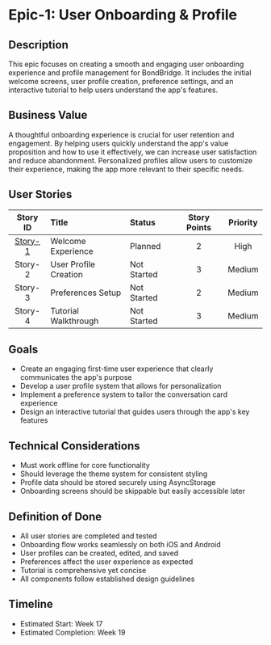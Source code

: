 # Epic-1: User Onboarding & Profile

## Description

This epic focuses on creating a smooth and engaging user onboarding experience and profile management for BondBridge. It includes the initial welcome screens, user profile creation, preference settings, and an interactive tutorial to help users understand the app's features.

## Business Value

A thoughtful onboarding experience is crucial for user retention and engagement. By helping users quickly understand the app's value proposition and how to use it effectively, we can increase user satisfaction and reduce abandonment. Personalized profiles allow users to customize their experience, making the app more relevant to their specific needs.

## User Stories

|        Story ID         | Title                 | Status      | Story Points | Priority |
| :---------------------: | :-------------------- | :---------- | :----------: | :------: |
| [Story-1](./story-1.md) | Welcome Experience    | Planned     |      2       |   High   |
|         Story-2         | User Profile Creation | Not Started |      3       |  Medium  |
|         Story-3         | Preferences Setup     | Not Started |      2       |  Medium  |
|         Story-4         | Tutorial Walkthrough  | Not Started |      3       |  Medium  |

## Goals

- Create an engaging first-time user experience that clearly communicates the app's purpose
- Develop a user profile system that allows for personalization
- Implement a preference system to tailor the conversation card experience
- Design an interactive tutorial that guides users through the app's key features

## Technical Considerations

- Must work offline for core functionality
- Should leverage the theme system for consistent styling
- Profile data should be stored securely using AsyncStorage
- Onboarding screens should be skippable but easily accessible later

## Definition of Done

- All user stories are completed and tested
- Onboarding flow works seamlessly on both iOS and Android
- User profiles can be created, edited, and saved
- Preferences affect the user experience as expected
- Tutorial is comprehensive yet concise
- All components follow established design guidelines

## Timeline

- Estimated Start: Week 17
- Estimated Completion: Week 19
